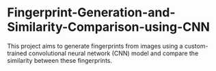 # Fingerprint-Generation-and-Similarity-Comparison-using-CNN
This project aims to generate fingerprints from images using a custom-trained convolutional neural network (CNN) model and compare the similarity between these fingerprints.
